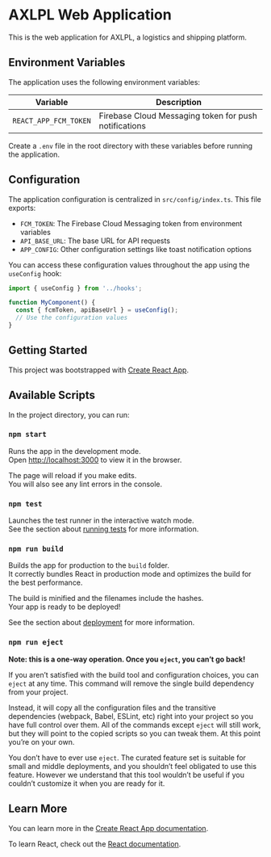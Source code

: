 # AXLPL Web Application

This is the web application for AXLPL, a logistics and shipping platform.

## Environment Variables

The application uses the following environment variables:

| Variable | Description |
|----------|-------------|
| `REACT_APP_FCM_TOKEN` | Firebase Cloud Messaging token for push notifications |

Create a `.env` file in the root directory with these variables before running the application.

## Configuration

The application configuration is centralized in `src/config/index.ts`. This file exports:

- `FCM_TOKEN`: The Firebase Cloud Messaging token from environment variables
- `API_BASE_URL`: The base URL for API requests
- `APP_CONFIG`: Other configuration settings like toast notification options

You can access these configuration values throughout the app using the `useConfig` hook:

```jsx
import { useConfig } from '../hooks';

function MyComponent() {
  const { fcmToken, apiBaseUrl } = useConfig();
  // Use the configuration values
}
```

## Getting Started

This project was bootstrapped with [Create React App](https://github.com/facebook/create-react-app).

## Available Scripts

In the project directory, you can run:

### `npm start`

Runs the app in the development mode.\
Open [http://localhost:3000](http://localhost:3000) to view it in the browser.

The page will reload if you make edits.\
You will also see any lint errors in the console.

### `npm test`

Launches the test runner in the interactive watch mode.\
See the section about [running tests](https://facebook.github.io/create-react-app/docs/running-tests) for more information.

### `npm run build`

Builds the app for production to the `build` folder.\
It correctly bundles React in production mode and optimizes the build for the best performance.

The build is minified and the filenames include the hashes.\
Your app is ready to be deployed!

See the section about [deployment](https://facebook.github.io/create-react-app/docs/deployment) for more information.

### `npm run eject`

**Note: this is a one-way operation. Once you `eject`, you can’t go back!**

If you aren’t satisfied with the build tool and configuration choices, you can `eject` at any time. This command will remove the single build dependency from your project.

Instead, it will copy all the configuration files and the transitive dependencies (webpack, Babel, ESLint, etc) right into your project so you have full control over them. All of the commands except `eject` will still work, but they will point to the copied scripts so you can tweak them. At this point you’re on your own.

You don’t have to ever use `eject`. The curated feature set is suitable for small and middle deployments, and you shouldn’t feel obligated to use this feature. However we understand that this tool wouldn’t be useful if you couldn’t customize it when you are ready for it.

## Learn More

You can learn more in the [Create React App documentation](https://facebook.github.io/create-react-app/docs/getting-started).

To learn React, check out the [React documentation](https://reactjs.org/).
